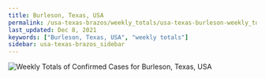 ```yaml
---
title: Burleson, Texas, USA
permalink: /usa-texas-brazos/weekly_totals/usa-texas-burleson-weekly_totals.html
last_updated: Dec 8, 2021
keywords: ["Burleson, Texas, USA", "weekly totals"]
sidebar: usa-texas-brazos_sidebar
---
```


![Weekly Totals of Confirmed Cases for Burleson, Texas, USA](/covid_tracker/images/graphs/usa-texas-burleson-weekly_totals_graph.png)
